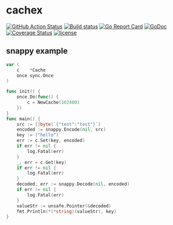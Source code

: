 # cachex

[![GitHub Action Status](https://github.com/Liberxue/cachex/workflows/Tests/badge.svg)](https://github.com/Liberxue/cachex/actions?query=workflow%3ATests)
[![Build status](https://circleci.com/gh/Liberxue/cachex/tree/main.svg?style=shield&circle-token=14b3bd789e93258fc2e7a90a26337db82ce20514)](https://circleci.com/gh/Liberxue/cachex)
[![Go Report Card](https://goreportcard.com/badge/github.com/Liberxue/cachex)](https://goreportcard.com/report/github.com/Liberxue/cachex)
[![GoDoc](https://godoc.org/github.com/Liberxue/cachex?status.svg)](https://godoc.org/github.com/Liberxue/cachex)
[![Coverage Status](https://coveralls.io/repos/github/Liberxue/cachex/badge.svg)](https://coveralls.io/github/Liberxue/cachex)
[![license](https://img.shields.io/github/license/Liberxue/cachex.svg?maxAge=2592000)](https://github.com/Liberxue/cachex/blob/main/LICENSE)

## snappy example 
```go
var (
	c    *Cache
	once sync.Once
)

func init() {
	once.Do(func() {
		c = NewCache(102400)
	})
}
func main() {
	src := []byte(`{"test":"test"}`)
	encoded := snappy.Encode(nil, src)
	key := ("hello")
	err := c.Set(key, encoded)
	if err != nil {
		log.Fatal(err)
	}
	_, err = c.Get(key)
	if err != nil {
		log.Fatal(err)
	}
	decoded, err := snappy.Decode(nil, encoded)
	if err != nil {
		log.Fatal(err)
	}
	valueStr := unsafe.Pointer(&decoded)
	fmt.Println(*(*string)(valueStr), key)
}
```